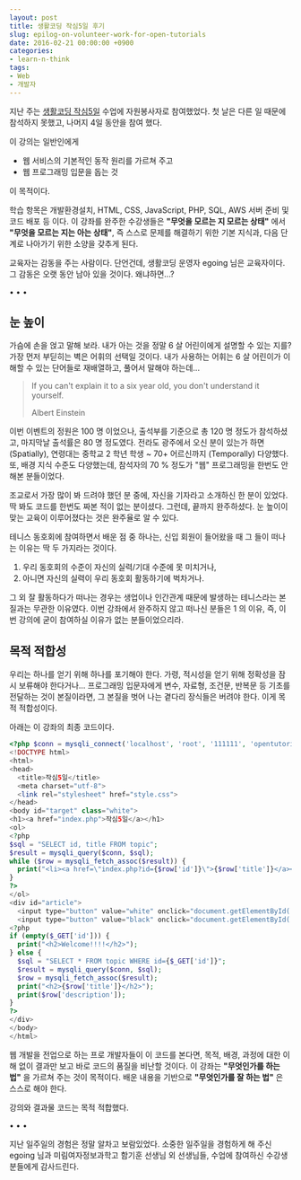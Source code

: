 ```yaml
---
layout: post
title: 생활코딩 작심5일 후기
slug: epilog-on-volunteer-work-for-open-tutorials
date: 2016-02-21 00:00:00 +0900
categories:
- learn-n-think
tags:
- Web
- 개발자
---
```

지난 주는 [생활코딩 작심5일](//onoffmix.com/event/61685) 수업에 자원봉사자로 참여했었다. 첫 날은 다른 일 때문에 참석하지 못했고, 나머지 4일 동안을 참여 했다.

이 강의는 일반인에게 

- 웹 서비스의 기본적인 동작 원리를 가르쳐 주고
- 웹 프로그래밍 입문을 돕는 것

이 목적이다. 

학습 항목은 개발환경설치, HTML, CSS, JavaScript, PHP, SQL, AWS 서버 준비 및 코드 배포 등 이다. 이 강좌를 완주한 수강생들은 **"무엇을 모르는 지 모르는 상태"** 에서 **"무엇을 모르는 지는 아는 상태"**, 즉 스스로 문제를 해결하기 위한 기본 지식과, 다음 단계로 나아가기 위한 소양을 갖추게 된다.

교육자는 감동을 주는 사람이다. 단언건데, 생활코딩 운영자 egoing 님은 교육자이다. 그 감동은 오랫 동안 남아 있을 것이다. 왜냐하면...?

<!--more-->

<div class="spacer">• • •</div>

## 눈 높이

가슴에 손을 얹고 말해 보라. 내가 아는 것을 정말 6 살 어린이에게 설명할 수 있는 지를? 가장 먼저 부딛히는 벽은 어휘의 선택일 것이다. 내가 사용하는 어휘는 6 살 어린이가 이해할 수 있는 단어들로 재배열하고, 풀어서 말해야 하는데...

> If you can't explain it to a six year old, you don't understand it yourself. <footer>Albert Einstein</footer>

이번 이벤트의 정원은 100 명 이었으나, 출석부를 기준으로 총 120 명 정도가 참석하셨고, 마지막날 출석률은 80 명 정도였다. 전라도 광주에서 오신 분이 있는가 하면 (Spatially), 연령대는 중학교 2 학년 학생 ~ 70+ 어르신까지 (Temporally) 다양했다. 또, 배경 지식 수준도 다양했는데, 참석자의 70 % 정도가 "웹" 프로그래밍을 한번도 안해본 분들이었다.

조교로서 가장 많이 봐 드려야 했던 분 중에, 자신을 기자라고 소개하신 한 분이 있었다. 딱 봐도 코드를 한번도 짜본 적이 없는 분이셨다. 그런데, 끝까지 완주하셨다. 눈 높이이 맞는 교육이 이루어졌다는 것은 완주율로 알 수 있다.

테니스 동호회에 참여하면서 배운 점 중 하나는, 신입 회원이 들어왔을 때 그 들이 떠나는 이유는 딱 두 가지라는 것이다. 

1. 우리 동호회의 수준이 자신의 실력/기대 수준에 못 미치거나,
2. 아니면 자신의 실력이 우리 동호회 활동하기에 벅차거나. 

그 외 잘 활동하다가 떠나는 경우는 생업이나 인간관계 때문에 발생하는 테니스라는 본질과는 무관한 이유였다. 이번 강좌에서 완주하지 않고 떠나신 분들은 1 의 이유, 즉, 이번 강의에 굳이 참여하실 이유가 없는 분들이었으리라.

## 목적 적합성

우리는 하나를 얻기 위해 하나를 포기해야 한다. 가령, 적시성을 얻기 위해 정확성을 잠시 보류해야 한다거나... 프로그래밍 입문자에게 변수, 자료형, 조건문, 반복문 등 기초를 전달하는 것이 본질이라면, 그 본질을 벗어 나는 곁다리 장식들은 버려야 한다. 이게 목적 적합성이다.

아래는 이 강좌의 최종 코드이다.

```php
<?php $conn = mysqli_connect('localhost', 'root', '111111', 'opentutorials'); ?>
<!DOCTYPE html>
<html>
<head>
  <title>작심5일</title>
  <meta charset="utf-8">
  <link rel="stylesheet" href="style.css">
</head>
<body id="target" class="white">
<h1><a href="index.php">작심5일</a></h1>
<ol>
<?php
$sql = "SELECT id, title FROM topic";
$result = mysqli_query($conn, $sql);
while ($row = mysqli_fetch_assoc($result)) {
  print("<li><a href=\"index.php?id={$row['id']}\">{$row['title']}</a></li>");
}
?>
</ol>
<div id="article">
  <input type="button" value="white" onclick="document.getElementById('target').className='white'">
  <input type="button" value="black" onclick="document.getElementById('target').className='black'">
<?php
if (empty($_GET['id'])) {
  print("<h2>Welcome!!!!</h2>");
} else {
  $sql = "SELECT * FROM topic WHERE id={$_GET['id']}";
  $result = mysqli_query($conn, $sql);
  $row = mysqli_fetch_assoc($result);
  print("<h2>{$row['title']}</h2>");
  print($row['description']);
}
?>
</div>
</body>
</html>
```

웹 개발을 전업으로 하는 프로 개발자들이 이 코드를 본다면, 목적, 배경, 과정에 대한 이해 없이 결과만 보고 바로 코드의 품질을 비난할 것이다. 이 강좌는 **"무엇인가를 하는 법"** 을 가르쳐 주는 것이 목적이다. 배운 내용을 기반으로 **"무엇인가를 잘 하는 법"** 은 스스로 해야 한다.

강의와 결과물 코드는 목적 적합했다.

<div class="spacer">• • •</div>

지난 일주일의 경험은 정말 알차고 보람있었다. 소중한 일주일을 경험하게 해 주신 egoing 님과 미림여자정보과학고 함기훈 선생님 외 선생님들, 수업에 참여하신 수강생 분들에게 감사드린다.
